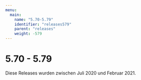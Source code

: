 ```yaml
---
menu:
  main:
    name: "5.70-5.79"
    identifier: "releases579"
    parent: "releases"
    weight: -579
---
```


# 5.70 - 5.79

Diese Releases wurden zwischen Juli 2020 und Februar 2021.

